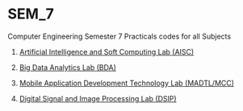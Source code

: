 # SEM_7
Computer Engineering Semester 7 Practicals codes for all Subjects

1. [Artificial Intelligence and Soft Computing Lab (AISC)](https://github.com/HarshOza36/SEM_7/tree/master/AISC%20Lab)

2. [Big Data Analytics Lab (BDA)](https://github.com/HarshOza36/SEM_7/tree/master/BDA%20Lab)

3. [Mobile Application Development Technology Lab (MADTL/MCC)](https://github.com/HarshOza36/SEM_7/tree/master/MCC%20Lab)

4. [Digital Signal and Image Processing Lab (DSIP)](https://github.com/HarshOza36/SEM_7/tree/master/DSIP%20Lab)
